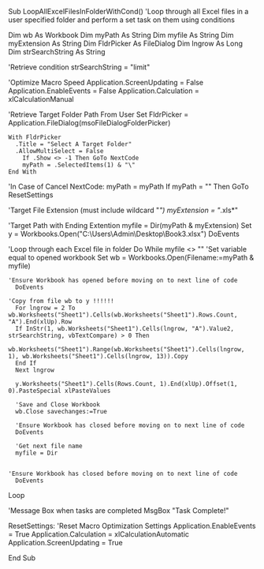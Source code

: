 Sub LoopAllExcelFilesInFolderWithCond()
'Loop through all Excel files in a user specified folder and perform a set task on them using conditions

Dim wb As Workbook
Dim myPath As String
Dim myfile As String
Dim myExtension As String
Dim FldrPicker As FileDialog
Dim lngrow As Long
Dim strSearchString As String

'Retrieve condition
  strSearchString = "limit"

'Optimize Macro Speed
  Application.ScreenUpdating = False
  Application.EnableEvents = False
  Application.Calculation = xlCalculationManual

'Retrieve Target Folder Path From User
  Set FldrPicker = Application.FileDialog(msoFileDialogFolderPicker)

    With FldrPicker
      .Title = "Select A Target Folder"
      .AllowMultiSelect = False
        If .Show <> -1 Then GoTo NextCode
        myPath = .SelectedItems(1) & "\"
    End With

'In Case of Cancel
NextCode:
  myPath = myPath
  If myPath = "" Then GoTo ResetSettings

'Target File Extension (must include wildcard "*")
  myExtension = "*.xls*"

'Target Path with Ending Extention
  myfile = Dir(myPath & myExtension)
  Set y = Workbooks.Open("C:\Users\Admin\Desktop\Book3.xlsx")
  DoEvents
  
'Loop through each Excel file in folder
  Do While myfile <> ""
    'Set variable equal to opened workbook
      Set wb = Workbooks.Open(Filename:=myPath & myfile)
      
      
    'Ensure Workbook has opened before moving on to next line of code
      DoEvents
    
    'Copy from file wb to y !!!!!!
      For lngrow = 2 To wb.Worksheets("Sheet1").Cells(wb.Worksheets("Sheet1").Rows.Count, "A").End(xlUp).Row
      If InStr(1, wb.Worksheets("Sheet1").Cells(lngrow, "A").Value2, strSearchString, vbTextCompare) > 0 Then
         wb.Worksheets("Sheet1").Range(wb.Worksheets("Sheet1").Cells(lngrow, 1), wb.Worksheets("Sheet1").Cells(lngrow, 13)).Copy
      End If
      Next lngrow
      
      y.Worksheets("Sheet1").Cells(Rows.Count, 1).End(xlUp).Offset(1, 0).PasteSpecial xlPasteValues
      
      'Save and Close Workbook
      wb.Close savechanges:=True
      
      'Ensure Workbook has closed before moving on to next line of code
      DoEvents
      
      'Get next file name
      myfile = Dir
  
      
    'Ensure Workbook has closed before moving on to next line of code
      DoEvents
  Loop

'Message Box when tasks are completed
  MsgBox "Task Complete!"

ResetSettings:
  'Reset Macro Optimization Settings
    Application.EnableEvents = True
    Application.Calculation = xlCalculationAutomatic
    Application.ScreenUpdating = True

End Sub
